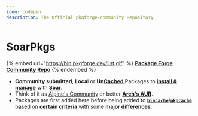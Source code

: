 ```yaml
---
icon: codepen
description: The Official pkgforge-community Repository
---
```


# SoarPkgs

{% embed url="https://bin.pkgforge.dev/list.gif" %}
[**Package Forge Community Repo**](https://github.com/pkgforge/soarpkgs)
{% endembed %}

* **Community submitted**, **Loca**l or **Un**[**Cached** ](../pkgcache/)Packages to [**install & manage**](https://soar.qaidvoid.dev/package-management) with [**Soar**](https://github.com/pkgforge/soar).
* Think of it as [Alpine's Community](https://wiki.alpinelinux.org/wiki/Repositories) or better [**Arch's AUR**](https://wiki.archlinux.org/title/Arch_User_Repository).
* Packages are first added here before being added to [**`bincache`**](https://github.com/Azathothas/Toolpacks)/[**`pkgcache`**](https://github.com/pkgforge/pkgcache) based on [**certain criteria**](https://docs.pkgforge.dev/orgs/pkgforge-core/projects/pkgcache/package-request#criteria) with some [**major differences**](differences.md).

